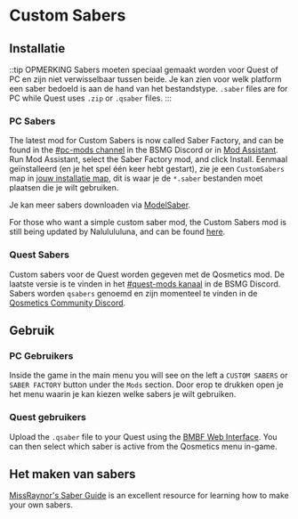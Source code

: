 # Custom Sabers

## Installatie
::tip OPMERKING Sabers moeten speciaal gemaakt worden voor Quest of PC en zijn niet verwisselbaar tussen beide. Je kan zien voor welk platform een saber bedoeld is aan de hand van het bestandstype. `.saber` files are for PC while Quest uses `.zip` or `.qsaber` files. :::

### PC Sabers
The latest mod for Custom Sabers is now called Saber Factory, and can be found in the [#pc-mods channel](https://discord.gg/beatsabermods) in the BSMG Discord or in [Mod Assistant](https://github.com/Assistant/ModAssistant). Run Mod Assistant, select the Saber Factory mod, and click Install. Eenmaal geïnstalleerd (en je het spel één keer hebt gestart), zie je een `CustomSabers` map in [jouw installatie map](/faq/install-folder.md), dit is waar je de `*.saber` bestanden moet plaatsen die je wilt gebruiken.

Je kan meer sabers downloaden via [ModelSaber](https://modelsaber.com/Sabers/).

For those who want a simple custom saber mod, the Custom Sabers mod is still being updated by Nalulululuna, and can be found [here](https://twitter.com/nalulululuna/status/1493263219485405184).

### Quest Sabers
Custom sabers voor de Quest worden gegeven met de Qosmetics mod. De laatste versie is te vinden in het [#quest-mods kanaal](https://discord.gg/beatsabermods) in de BSMG Discord. Sabers worden `qsabers` genoemd en zijn momenteel te vinden in de [Qosmetics Community Discord](https://discord.gg/qosmetics).

## Gebruik

### PC Gebruikers
Inside the game in the main menu you will see on the left a `CUSTOM SABERS` or `SABER FACTORY` button under the `Mods` section. Door erop te drukken open je het menu waarin je kan kiezen welke sabers je wilt gebruiken.

### Quest gebruikers
Upload the `.qsaber` file to your Quest using the [BMBF Web Interface](/quest-modding.md#installing-mods). You can then select which saber is active from the Qosmetics menu in-game.

## Het maken van sabers
[MissRaynor's Saber Guide](./sabers-guide.md) is an excellent resource for learning how to make your own sabers.
